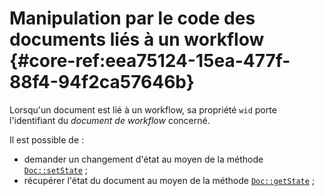 # Manipulation par le code des documents liés à un workflow {#core-ref:eea75124-15ea-477f-88f4-94f2ca57646b}

Lorsqu'un document est lié à un workflow, sa propriété `wid` porte l'identifiant
du *document de workflow* concerné.

Il est possible de :

*   demander un changement d'état au moyen de la méthode
    [`Doc::setState`][doc_setState] ;
*   récupérer l'état du document au moyen de la méthode
    [`Doc::getState`][doc_getState] ;

<!--links -->
[doc_setState]: #core-ref:c4b38315-9847-45c0-9e1d-b2ac92d4efc0
[doc_getState]: #core-ref:09cc14aa-8400-4dd2-a52e-644bb1e30477